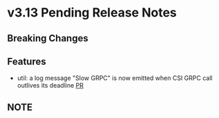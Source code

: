 # v3.13 Pending Release Notes

## Breaking Changes

## Features

- util: a log message "Slow GRPC" is now emitted when
  CSI GRPC call outlives its deadline [PR](https://github.com/ceph/ceph-csi/pull/4847)

## NOTE
